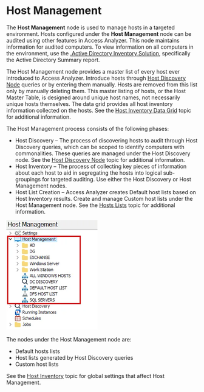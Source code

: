 # Host Management

The **Host Management** node is used to manage hosts in a targeted environment. Hosts configured
under the **Host Management** node can be audited using other features in Access Analyzer. This node
maintains information for audited computers. To view information on all computers in the
environment, use the
[.Active Directory Inventory Solution](../../solutions/activedirectoryinventory/overview.md),
specifically the Active Directory Summary report.

The Host Management node provides a master list of every host ever introduced to Access Analyzer.
Introduce hosts through [Host Discovery Node](../hostdiscovery/overview.md) queries or by entering
them manually. Hosts are removed from this list only by manually deleting them. This master listing
of hosts, or the Host Master Table, is designed around unique host names, not necessarily unique
hosts themselves. The data grid provides all host inventory information collected on the hosts. See
the [Host Inventory Data Grid](datagrid.md) topic for additional information.

The Host Management process consists of the following phases:

- Host Discovery – The process of discovering hosts to audit through Host Discovery queries, which
  can be scoped to identify computers with commonalities. These queries are managed under the Host
  Discovery node. See the [Host Discovery Node](../hostdiscovery/overview.md) topic for additional
  information.
- Host Inventory – The process of collecting key pieces of information about each host to aid in
  segregating the hosts into logical sub-groupings for targeted auditing. Use either the Host
  Discovery or Host Management nodes.
- Host List Creation – Access Analyzer creates Default host lists based on Host Inventory results.
  Create and manage Custom host lists under the Host Management node. See the
  [Hosts Lists](lists.md) topic for additional information.

![Host Management Node in the Jobs Tree](../../../../static/img/product_docs/accessanalyzer/admin/hostmanagement/jobstree.webp)

The nodes under the Host Management node are:

- Default hosts lists
- Host lists generated by Host Discovery queries
- Custom host lists

See the [Host Inventory](../settings/hostinventory.md) topic for global settings that affect Host
Management.
